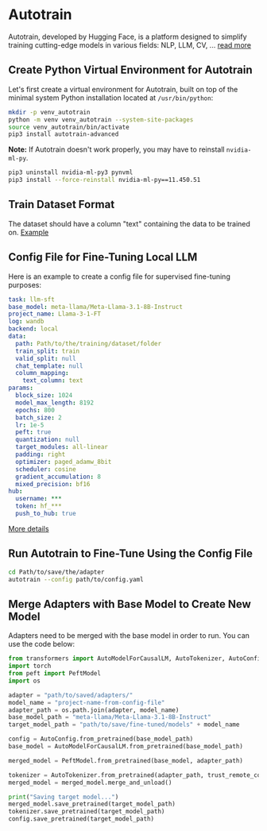 # Autotrain

Autotrain, developed by Hugging Face, is a platform designed to simplify training cutting-edge models in various fields: NLP, LLM, CV, ... [read more](https://huggingface.co/docs/autotrain/main/en/tasks/llm_finetuning)

## Create Python Virtual Environment for Autotrain

Let's first create a virtual environment for Autotrain, built on top of the minimal system Python installation located at `/usr/bin/python`:

```bash
mkdir -p venv_autotrain
python -m venv venv_autotrain --system-site-packages
source venv_autotrain/bin/activate
pip3 install autotrain-advanced
```

**Note:** If Autotrain doesn't work properly, you may have to reinstall `nvidia-ml-py`.

```bash
pip3 uninstall nvidia-ml-py3 pynvml
pip3 install --force-reinstall nvidia-ml-py==11.450.51
```

## Train Dataset Format

The dataset should have a column "text" containing the data to be trained on. [Example](https://huggingface.co/datasets/timdettmers/openassistant-guanaco)

## Config File for Fine-Tuning Local LLM

Here is an example to create a config file for supervised fine-tuning purposes:

```yaml
task: llm-sft
base_model: meta-llama/Meta-Llama-3.1-8B-Instruct
project_name: Llama-3-1-FT
log: wandb
backend: local
data:
  path: Path/to/the/training/dataset/folder
  train_split: train
  valid_split: null
  chat_template: null
  column_mapping:
    text_column: text
params:
  block_size: 1024
  model_max_length: 8192
  epochs: 800
  batch_size: 2
  lr: 1e-5
  peft: true
  quantization: null
  target_modules: all-linear
  padding: right
  optimizer: paged_adamw_8bit
  scheduler: cosine
  gradient_accumulation: 8
  mixed_precision: bf16
hub:
  username: ***
  token: hf_***
  push_to_hub: true
```

[More details](https://huggingface.co/docs/autotrain/en/config)

## Run Autotrain to Fine-Tune Using the Config File

```bash
cd Path/to/save/the/adapter
autotrain --config path/to/config.yaml
```

## Merge Adapters with Base Model to Create New Model

Adapters need to be merged with the base model in order to run. You can use the code below:

```python
from transformers import AutoModelForCausalLM, AutoTokenizer, AutoConfig
import torch
from peft import PeftModel
import os

adapter = "path/to/saved/adapters/"
model_name = "project-name-from-config-file"
adapter_path = os.path.join(adapter, model_name)
base_model_path = "meta-llama/Meta-Llama-3.1-8B-Instruct"
target_model_path = "path/to/save/fine-tuned/models" + model_name

config = AutoConfig.from_pretrained(base_model_path)
base_model = AutoModelForCausalLM.from_pretrained(base_model_path)

merged_model = PeftModel.from_pretrained(base_model, adapter_path)

tokenizer = AutoTokenizer.from_pretrained(adapter_path, trust_remote_code=True)
merged_model = merged_model.merge_and_unload()

print("Saving target model...")
merged_model.save_pretrained(target_model_path)
tokenizer.save_pretrained(target_model_path)
config.save_pretrained(target_model_path)
